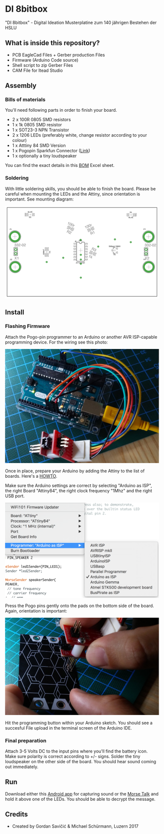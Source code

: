 # DI 8bitbox

"DI 8bitbox" - Digital Ideation Musterplatine zum 140 jährigen Bestehen der HSLU

## What is inside this repository?

* PCB EagleCad Files + Gerber production Files
* Firmware (Arduino Code source)
* Shell script to zip Gerber Files
* CAM File for Itead Studio

## Assembly

### Bills of materials

You'll need following parts in order to finish your board.

* 2 x 100R 0805 SMD resistors
* 1 x 1k 0805 SMD resistor
* 1 x SOT23-3 NPN Transistor
* 2 x 1206 LEDs (preferably white, change resistor according to your colour)
* 1 x Atttiny 84 SMD Version
* 1 x Pogopin Sparkfun Connector ([Link](https://www.sparkfun.com/products/11591))
* 1 x optionally a tiny loudspeaker

You can find the exact details in this [BOM](https://github.com/DigitalIdeationHSLU/DI8bitbox/blob/master/documentation/Warenkorb_juin13_0443.xls) Excel sheet.

### Soldering

With little soldering skills, you should be able to finish the board. Please be careful when mounting the LEDs and the Attiny, since orientation is important. See mounting diagram:

![Mounting Plan](https://github.com/DigitalIdeationHSLU/DI8bitbox/blob/master/documentation/MountingPlan.jpg)

## Install

### Flashing Firmware

Attach the Pogo-pin programmer to an Arduino or another AVR ISP-capable programming device. For the wiring see this photo:

![Pogo Pin Wiring](https://github.com/DigitalIdeationHSLU/DI8bitbox/blob/master/documentation/PogoPinWiring.jpg)

Once in place, prepare your Arduino by adding the Attiny to the list of boards. Here's a [HOWTO](http://highlowtech.org/?p=1695).

Make sure the Arduino settings are correct by selecting "Arduino as ISP", the right Board "Attiny84", the right clock frequency "1Mhz" and the right USB port.

![Arduino Settings](https://github.com/DigitalIdeationHSLU/DI8bitbox/blob/master/documentation/Arduino_Settings.png)

Press the Pogo pins gently onto the pads on the bottom side of the board. Again, orientation is important:

![Pogo Pin Upload](https://github.com/DigitalIdeationHSLU/DI8bitbox/blob/master/documentation/PogoPinUpload.jpg)

Hit the programming button within your Arduino sketch. You should see a succesful File upload in the terminal screen of the Arduino IDE.

### Final preparation

Attach 3-5 Volts DC to the input pins where you'll find the battery icon. Make sure polarity is correct according to +/- signs. Solder the tiny loudspeaker on the other side of the board. You should hear sound coming out immediately.

## Run

Download either this [Android app](https://play.google.com/store/apps/details?id=org.jfedor.morsecode) for capturing sound or the [Morse Talk](https://play.google.com/store/apps/details?id=com.blueta.morsetransmitter&hl=fr) and hold it above one of the LEDs. You should be able to decrypt the message.

## Credits

* Created by Gordan Savičić & Michael Schürmann, Luzern 2017
